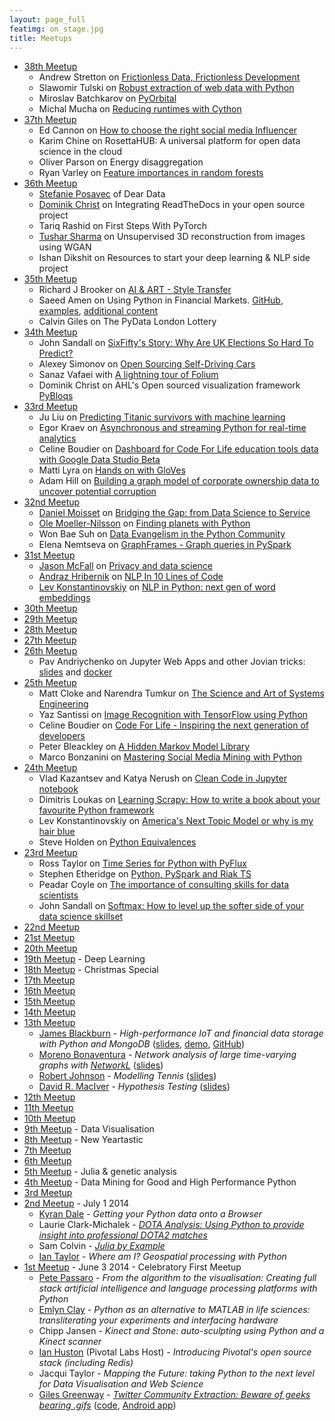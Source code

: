 ```yaml
---
layout: page_full
featimg: on_stage.jpg
title: Meetups
---
```


* [38th Meetup](https://www.meetup.com/PyData-London-Meetup/events/243584161/)
  * Andrew Stretton on [Frictionless Data, Frictionless Development](https://gitpitch.com/strets123/frictionless-pres#/)
  * Slawomir Tulski on [Robust extraction of web data with Python](https://github.com/tulski-s/pydata_london_38/blob/master/Robust_extraction_of_web_data_with_Python.ipynb)
  * Miroslav Batchkarov on [PyOrbital](https://github.com/skimit/orbital)
  * Michal Mucha on [Reducing runtimes with Cython](https://twitter.com/jeremimucha/status/915618089244512261)
* [37th Meetup](https://www.meetup.com/PyData-London-Meetup/events/242661694/)
  * Ed Cannon on [How to choose the right social media Influencer](https://www.slideshare.net/eoc21/pydata-influencer-validation/1)
  * Karim Chine on RosettaHUB: A universal platform for open data science in the cloud
  * Oliver Parson on Energy disaggregation
  * Ryan Varley on [Feature importances in random forests](https://www.dropbox.com/s/31nkm0yab2odvx9/PyData-Feature%20Importances.pdf?dl=0)
* [36th Meetup](https://www.meetup.com/PyData-London-Meetup/events/241328584/)
  * [Stefanie Posavec](http://www.stefanieposavec.co.uk/) of Dear Data
  * [Dominik Christ](https://github.com/DominikMChrist) on Integrating ReadTheDocs in your open source project
  * Tariq Rashid on First Steps With PyTorch
  * [Tushar Sharma](http://zeg.ai/) on Unsupervised 3D reconstruction from images using WGAN
  * Ishan Dikshit on Resources to start your deep learning & NLP side project
* [35th Meetup](https://www.meetup.com/PyData-London-Meetup/events/240813803/)
  * Richard J Brooker on [AI & ART - Style Transfer](https://www.youtube.com/watch?v=U1vb-NI9sKE)
  * Saeed Amen on Using Python in Financial Markets. [GitHub](https://github.com/cuemacro), [examples](https://github.com/cuemacro/finmarketpy/tree/master/finmarketpy_examples), [additional content](https://www.meetup.com/PyData-London-Meetup/events/240813803/comments/481296769/)
  * Calvin Giles on The PyData London Lottery
* [34th Meetup](https://www.meetup.com/PyData-London-Meetup/events/240131911/)
  * John Sandall on [SixFifty's Story: Why Are UK Elections So Hard To Predict?](https://speakerdeck.com/john_sandall/pydata-june-6th-introducing-sixfifty)
  * Alexey Simonov on [Open Sourcing Self-Driving Cars](https://github.com/asimonov/PyData-London-SDC-Behavioural-Cloning)
  * Sanaz Vafaei with [A lightning tour of Folium](https://github.com/sanazv/pydata_folium_demo)
  * Dominik Christ on AHL's Open sourced visualization framework [PyBloqs](https://github.com/manahl/PyBloqs)
* [33rd Meetup](https://www.meetup.com/PyData-London-Meetup/events/238441890/)
  * Ju Liu on [Predicting Titanic survivors with machine learning](https://github.com/Arkham/jack-dies)
  * Egor Kraev on [Asynchronous and streaming Python for real-time analytics](https://www.slideshare.net/EgorKraev/streaming-analytics-with-python-and-kafka)
  * Celine Boudier on [Dashboard for Code For Life education tools data with Google Data Studio Beta](https://www.slideshare.net/CelineBoudier/how-to-make-data-more-human-with-data-studio-code-for-life)
  * Matti Lyra on [Hands on with GloVes](https://github.com/mattilyra/glove2h5)
  * Adam Hill on [Building a graph model of corporate ownership data to uncover potential corruption](http://www.slideshare.net/AdamHill10/diving-into-uk-corporation-ownership-with-neo4j)
* [32nd Meetup](https://www.meetup.com/PyData-London-Meetup/events/237911086/)
  * [Daniel Moisset](https://twitter.com/dmoisset) on [Bridging the Gap: from Data Science to Service](https://www.slideshare.net/dmoisset/bridging-the-gap-from-data-science-to-service)
  * [Ole Moeller-Nilsson](https://twitter.com/olly_mn) on [Finding planets with Python](http://www.slideshare.net/OleMoellerNilsson/pydata-lonon-finding-planets-with-python)
  * Won Bae Suh on [Data Evangelism in the Python Community](https://www.slideshare.net/WonbaeSuh/python-and-data-evangelism)
  * Elena Nemtseva on [GraphFrames - Graph queries in PySpark](https://speakerdeck.com/_lena_/grapframes-for-faster-data-science-prototypes-in-pyspark)
* [31st Meetup](https://www.meetup.com/PyData-London-Meetup/events/237151558/)
  * [Jason McFall](https://twitter.com/JasonMcFall) on [Privacy and data science](https://speakerdeck.com/mcfall/privacy-and-data-science-pydata-london)
  * [Andraz Hribernik](https://twitter.com/ahribo) on [NLP In 10 Lines of Code](http://www.slideshare.net/AndraHribernik/nlp-in-10-lines-of-code)
  * [Lev Konstantinovskiy](https://twitter.com/teagermylk) on [NLP in Python: next gen of word embeddings](https://speakerdeck.com/tmylk/get-the-text-similarity-you-need-with-word-embeddings)
* [30th Meetup](https://www.meetup.com/PyData-London-Meetup/events/236523797/)
* [29th Meetup](https://www.meetup.com/PyData-London-Meetup/events/235429712/)
* [28th Meetup](https://www.meetup.com/PyData-London-Meetup/events/234828438/)
* [27th Meetup](https://www.meetup.com/PyData-London-Meetup/events/234100340/)
* [26th Meetup](https://www.meetup.com/PyData-London-Meetup/events/233441395/)
  * Pav Andriychenko on Jupyter Web Apps and other Jovian tricks: [slides](https://github.com/rs2/pydata-sep-2016-talk/blob/master/docker/notebooks/slides.ipynb) and [docker](https://github.com/rs2/pydata-sep-2016-talk/tree/master/docker)
* [25th Meetup](http://www.meetup.com/PyData-London-Meetup/events/232533453/)
  * Matt Cloke and Narendra Tumkur on [The Science and Art of Systems Engineering](https://github.com/clokey/pydata_london_meetup/)
  * Yaz Santissi on [Image Recognition with TensorFlow using Python](http://www.slideshare.net/YazSantissi/image-recognition-with-tensorflow)
  * Celine Boudier on [Code For Life - Inspiring the next generation of developers](https://www.codeforlife.education/)
  * Peter Bleackley on [A Hidden Markov Model Library](http://www.slideshare.net/PeterBleackley/a-hidden-markov-model-library-64653215)
  * Marco Bonzanini on [Mastering Social Media Mining with Python](https://speakerdeck.com/marcobonzanini/mastering-social-media-mining-with-python)
* [24th Meetup](http://www.meetup.com/PyData-London-Meetup/events/231933936/)
  * Vlad Kazantsev and Katya Nerush on [Clean Code in Jupyter notebook](http://www.slideshare.net/katenerush/clean-code-in-jupyter-notebooks) 
  * Dimitris Loukas on [Learning Scrapy: How to write a book about your favourite Python framework](http://www.slideshare.net/dimitrioskouzisloukas/learning-scrapy-how-to-write-a-book-about-your-favourite-python-framework)
  * Lev Konstantinovskiy on [America's Next Topic Model or why is my hair blue](https://speakerdeck.com/tmylk/americas-next-topic-model-lightning-talk-5-mins)
  * Steve Holden on [Python Equivalences](https://github.com/steveholden/pydentities)
* [23rd Meetup](http://www.meetup.com/PyData-London-Meetup/events/231094316/)
  * Ross Taylor on [Time Series for Python with PyFlux](https://github.com/RJT1990/talks/blob/master/PyDataTimeSeriesTalk.ipynb)
  * Stephen Etheridge on [Python, PySpark and Riak TS](http://files.meetup.com/14064142/pydata-presentation.pdf)
  * Peadar Coyle on [The importance of consulting skills for data scientists](https://slides.com/springcoil/data-science-and-strategy)
  * John Sandall on [Softmax: How to level up the softer side of your data science skillset](https://github.com/john-sandall/data-talks/blob/master/PyData%20June%202016%20-%20Soft%20Skills.pdf)
* [22nd Meetup](http://www.meetup.com/PyData-London-Meetup/events/229812826/)
* [21st Meetup](http://www.meetup.com/PyData-London-Meetup/events/228736968/)
* [20th Meetup](http://www.meetup.com/PyData-London-Meetup/events/228083800/)
* [19th Meetup](http://www.meetup.com/PyData-London-Meetup/events/227267769/) - Deep Learning
* [18th Meetup](http://www.meetup.com/PyData-London-Meetup/events/226630793/) - Christmas Special
* [17th Meetup](http://www.meetup.com/PyData-London-Meetup/events/226075998/)
* [16th Meetup](http://www.meetup.com/PyData-London-Meetup/events/225062678/)
* [15th Meetup](http://www.meetup.com/PyData-London-Meetup/events/224422193/)
* [14th Meetup](http://www.meetup.com/PyData-London-Meetup/events/223922716/)
* [13th Meetup](http://www.meetup.com/PyData-London-Meetup/events/223254354/)
  * [James Blackburn](https://www.linkedin.com/in/jbblackburn) - *High-performance IoT and financial data storage with Python and MongoDB*
    ([slides](http://www.slideshare.net/JamesBlackburn1/2015-pydata-highperformance-iot-and-financial-data-storage-with-python-and-mongodb),
    [demo](https://github.com/manahl/arctic/blob/master/howtos/201507_demo_pydata.py),
    [GitHub](https://github.com/manahl/arctic))
  * [Moreno Bonaventura](https://www.linkedin.com/in/morenobonaventura) - *Network analysis of large time-varying graphs with [NetworkL](http://networkl.github.io)*
    ([slides](https://github.com/morenobonaventura/networkl_material))
  * [Robert Johnson](http://sporting-advantage.co.uk) - *Modelling Tennis* ([slides](http://www.sporting-advantage.co.uk/presentations/pydata_tennis_july_2015.pdf))
  * [David R. MacIver](http://www.drmaciver.com) - *Hypothesis Testing* ([slides](http://bit.ly/testing-algorithmic-robustness))
* [12th Meetup](http://www.meetup.com/PyData-London-Meetup/events/221724779/)
* [11th Meetup](http://www.meetup.com/PyData-London-Meetup/events/221123220/)
* [10th Meetup](http://www.meetup.com/PyData-London-Meetup/events/220345202/)
* [9th Meetup](http://www.meetup.com/PyData-London-Meetup/events/219673497/) - Data Visualisation
* [8th Meetup](http://www.meetup.com/PyData-London-Meetup/events/219103836/) - New Yeartastic
* [7th Meetup](http://www.meetup.com/PyData-London-Meetup/events/218596642/)
* [6th Meetup](http://www.meetup.com/PyData-London-Meetup/events/212940392/)
* [5th Meetup](http://www.meetup.com/PyData-London-Meetup/events/206993792/) - Julia & genetic analysis
* [4th Meetup](http://www.meetup.com/PyData-London-Meetup/events/201507442/) - Data Mining for Good and High Performance Python
* [3rd Meetup](http://www.meetup.com/PyData-London-Meetup/events/195016072/)
* [2nd Meetup](http://www.meetup.com/PyData-London-Meetup/events/189541462/) - July 1 2014
  * [Kyran Dale](http://kyrandale.com) - *Getting your Python data onto a Browser*
  * Laurie Clark-Michalek - [*DOTA Analysis: Using Python to provide insight into professional DOTA2 matches*](http://www.generictestdomain.net/pydata_july.slides.html)
  * Sam Colvin - [*Julia by Example*](http://nbviewer.ipython.org/github/samuelcolvin/julia-slideshow/blob/master/Lightning%20Julia.ipynb)
  * [Ian Taylor](http://www.flyingbinary.com) - *Where am I? Geospatial processing with Python*
* [1st Meetup](http://www.meetup.com/PyData-London-Meetup/events/179396812/) - June 3 2014 - Celebratory First Meetup
  * [Pete Passaro](https://twitter.com/NousExMachina) - *From the algorithm to the visualisation: Creating full stack artificial intelligence and language processing platforms with Python*
  * [Emlyn Clay](https://twitter.com/emlynclay) - *Python as an alternative to MATLAB in life sciences: transliterating your experiments and interfacing hardware*
  * Chipp Jansen - *Kinect and Stone: auto-sculpting using Python and a Kinect scanner*
  * [Ian Huston](https://twitter.com/ianhuston) (Pivotal Labs Host) - *Introducing Pivotal's open source stack (including Redis)*
  * Jacqui Taylor - *Mapping the Future: taking Python to the next level for Data Visualisation and Web Science*
  * [Giles Greenway](http://big-social-data.net) - [*Twitter Community Extraction: Beware of geeks bearing .gifs*](http://www.slideshare.net/kingsBSD/twitter-35215472) ([code](https://github.com/kingsBSD/), [Android app](http://kingsbsd.github.io/MobileMiner/))
